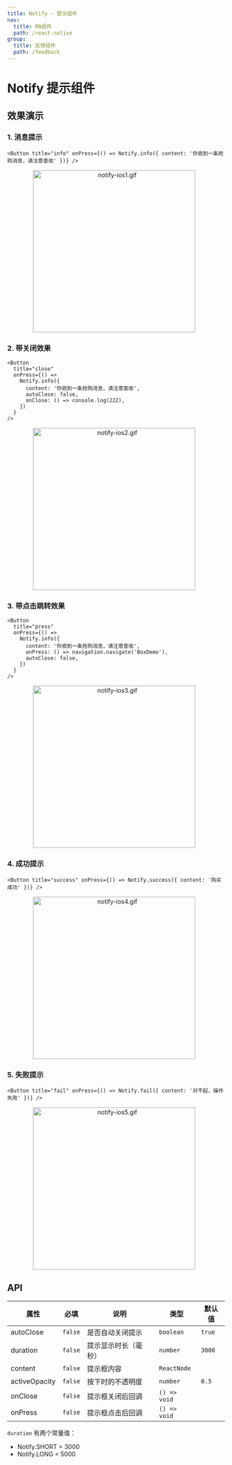 ```yaml
---
title: Notify - 提示组件
nav:
  title: RN组件
  path: /react-native
group:
  title: 反馈组件
  path: /feedback
---
```


# Notify 提示组件

## 效果演示

### 1. 消息提示

```tsx | pure
<Button title="info" onPress={() => Notify.info({ content: '你收到一条抢购消息，请注意查收' })} />
```

<center>
  <figure>
    <img
      alt="notify-ios1.gif"
      src="https://td-dev-public.oss-cn-hangzhou.aliyuncs.com/maoyes-app/1607588591151277948.gif"
      style="width: 375px; margin-right: 10px; border: 1px solid #ddd;"
    />
  </figure>
</center>

### 2. 带关闭效果

```tsx | pure
<Button
  title="close"
  onPress={() =>
    Notify.info({
      content: '你收到一条抢购消息，请注意查收',
      autoClose: false,
      onClose: () => console.log(222),
    })
  }
/>
```

<center>
  <figure>
    <img
      alt="notify-ios2.gif"
      src="https://td-dev-public.oss-cn-hangzhou.aliyuncs.com/maoyes-app/1607588857557958788.gif"
      style="width: 375px; margin-right: 10px; border: 1px solid #ddd;"
    />
  </figure>
</center>

### 3. 带点击跳转效果

```tsx | pure
<Button
  title="press"
  onPress={() =>
    Notify.info({
      content: '你收到一条抢购消息，请注意查收',
      onPress: () => navigation.navigate('BoxDemo'),
      autoClose: false,
    })
  }
/>
```

<center>
  <figure>
    <img
      alt="notify-ios3.gif"
      src="https://td-dev-public.oss-cn-hangzhou.aliyuncs.com/maoyes-app/1607589050992593024.gif"
      style="width: 375px; margin-right: 10px; border: 1px solid #ddd;"
    />
  </figure>
</center>

### 4. 成功提示

```tsx | pure
<Button title="success" onPress={() => Notify.success({ content: '购买成功' })} />
```

<center>
  <figure>
    <img
      alt="notify-ios4.gif"
      src="https://td-dev-public.oss-cn-hangzhou.aliyuncs.com/maoyes-app/1643185000193572589.gif"
      style="width: 375px; margin-right: 10px; border: 1px solid #ddd;"
    />
  </figure>
</center>

### 5. 失败提示

```tsx | pure
<Button title="fail" onPress={() => Notify.fail({ content: '对不起，操作失败' })} />
```

<center>
  <figure>
    <img
      alt="notify-ios5.gif"
      src="https://td-dev-public.oss-cn-hangzhou.aliyuncs.com/maoyes-app/1643185067327550797.gif"
      style="width: 375px; margin-right: 10px; border: 1px solid #ddd;"
    />
  </figure>
</center>

## API

| 属性          | 必填    | 说明                 | 类型         | 默认值 |
| ------------- | ------- | -------------------- | ------------ | ------ |
| autoClose     | `false` | 是否自动关闭提示     | `boolean`    | `true` |
| duration      | `false` | 提示显示时长（毫秒） | `number`     | `3000` |
| content       | `false` | 提示框内容           | `ReactNode`  |        |
| activeOpacity | `false` | 按下时的不透明度     | `number`     | `0.5`  |
| onClose       | `false` | 提示框关闭后回调     | `() => void` |        |
| onPress       | `false` | 提示框点击后回调     | `() => void` |        |

`duration` 有两个常量值：

- Notify.SHORT = 3000
- Notify.LONG = 5000
